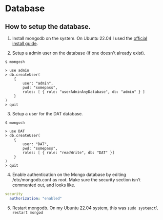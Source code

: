 # Database

## How to setup the database.

1. Install mongodb on the system. On Ubuntu 22.04 I used the [official install guide](https://www.mongodb.com/docs/manual/tutorial/install-mongodb-on-ubuntu/).

2. Setup a admin user on the database (if one doesn't already exist).

```
$ mongosh

> use admin
> db.createUser(
    {
        user: "admin",
        pwd: "somepass",
        roles: [ { role: "userAdminAnyDatabase", db: "admin" } ]
    }
)
> quit
```

3. Setup a user for the DAT database.

```
$ mongosh

> use DAT
> db.createUser(
    {
        user: "DAT",
        pwd: "somepass",
        roles: [ { role: "readWrite", db: "DAT" }]
    }
)
> quit
```

4. Enable authentication on the Mongo database by editing /etc/mongodb.conf as root. Make sure the security section isn't commented out, and looks like.

```yaml
security
  authorization: "enabled"
```

5. Restart mongodb. On my Ubuntu 22.04 system, this was `sudo systemctl restart mongod`
